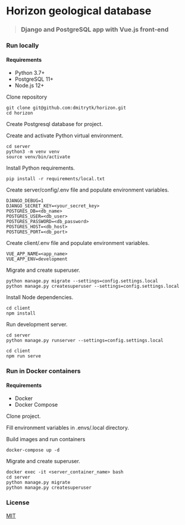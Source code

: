 # Horizon geological database

> ### Django and PostgreSQL app with Vue.js front-end

### Run locally

#### Requirements

- Python 3.7+
- PostgreSQL 11+
- Node.js 12+

Clone repository

```
git clone git@github.com:dmitrytk/horizon.git
cd horizon
```

Create Postgresql database for project.

Create and activate Python virtual environment.

```
cd server
python3 -m venv venv
source venv/bin/activate
```

Install Python requirements.

```
pip install -r requirements/local.txt
```

Create server/config/.env file and populate environment variables.

```
DJANGO_DEBUG=1
DJANGO_SECRET_KEY=<your_secret_key>
POSTGRES_DB=<db_name>
POSTGRES_USER=<db_user>
POSTGRES_PASSWORD=<db_password>
POSTGRES_HOST=<db_host>
POSTGRES_PORT=<db_port>
```

Create client/.env file and populate environment variables.

```
VUE_APP_NAME=<app_name>
VUE_APP_ENV=development
```

Migrate and create superuser.

```
python manage.py migrate --settings=config.settings.local
python manage.py createsuperuser --settings=config.settings.local
```

Install Node dependencies.

```
cd client
npm install
```

Run development server.

```
cd server
python manage.py runserver --settings=config.settings.local
```

```
cd client
npm run serve
```

### Run in Docker containers

#### Requirements

- Docker
- Docker Compose

Clone project.

Fill environment variables in .envs/.local directory.

Build images and run containers

```
docker-compose up -d
```

Migrate and create superuser.

```
docker exec -it <server_container_name> bash
cd server
python manage.py migrate
python manage.py createsuperuser
```

### License

[MIT](LICENSE)